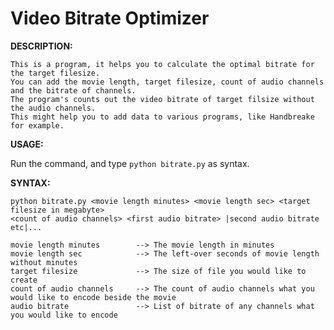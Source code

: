 Video Bitrate Optimizer
=======================

__DESCRIPTION:__
```
This is a program, it helps you to calculate the optimal bitrate for the target filesize.
You can add the movie length, target filesize, count of audio channels and the bitrate of channels.
The program's counts out the video bitrate of target filsize without the audio channels.
This might help you to add data to various programs, like Handbreake for example.
```
__USAGE:__

Run the command, and type `python bitrate.py` as syntax.

__SYNTAX:__
```
python bitrate.py <movie length minutes> <movie length sec> <target filesize in megabyte>
<count of audio channels> <first audio bitrate> |second audio bitrate etc|...
```

```
movie length minutes        --> The movie length in minutes
movie length sec            --> The left-over seconds of movie length without minutes
target filesize             --> The size of file you would like to create
count of audio channels     --> The count of audio channels what you would like to encode beside the movie
audio bitrate               --> List of bitrate of any channels what you would like to encode
```